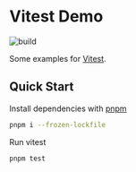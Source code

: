 # Vitest Demo

![build](https://github.com/andrej-dyck/vitest-demo/actions/workflows/ci.yml/badge.svg?branch=main)

Some examples for [Vitest](https://vitest.dev/).

## Quick Start

Install dependencies with [pnpm](https://pnpm.io/)
```bash
pnpm i --frozen-lockfile
```

Run vitest
```bash
pnpm test
```
